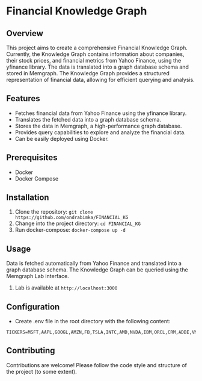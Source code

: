 # Financial Knowledge Graph

## Overview
This project aims to create a comprehensive Financial Knowledge Graph. Currently, the Knowledge Graph contains information about companies, their stock prices, and financial metrics from Yahoo Finance, using the yfinance library. The data is translated into a graph database schema and stored in Memgraph.
The Knowledge Graph provides a structured representation of financial data, allowing for efficient querying and analysis.

## Features
- Fetches financial data from Yahoo Finance using the yfinance library.
- Translates the fetched data into a graph database schema.
- Stores the data in Memgraph, a high-performance graph database.
- Provides query capabilities to explore and analyze the financial data.
- Can be easily deployed using Docker.

## Prerequisites
- Docker
- Docker Compose

## Installation
1. Clone the repository: `git clone https://github.com/ondrabimka/FINANCIAL_KG`
2. Change into the project directory: `cd FINANCIAL_KG`
3. Run docker-compose: `docker-compose up -d`

## Usage
Data is fetched automatically from Yahoo Finance and translated into a graph database schema. The Knowledge Graph can be queried using the Memgraph Lab interface.
1. Lab is available at `http://localhost:3000`

## Configuration
- Create .env file in the root directory with the following content:
```
TICKERS=MSFT,AAPL,GOOGL,AMZN,FB,TSLA,INTC,AMD,NVDA,IBM,ORCL,CRM,ADBE,VMW,HPQ,DELL
```

## Contributing
Contributions are welcome! Please follow the code style and structure of the project (to some extent).
